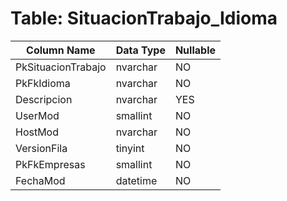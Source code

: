 # Table: SituacionTrabajo_Idioma

| Column Name | Data Type | Nullable |
|-------------|-----------|----------|
| PkSituacionTrabajo | nvarchar | NO |
| PkFkIdioma | nvarchar | NO |
| Descripcion | nvarchar | YES |
| UserMod | smallint | NO |
| HostMod | nvarchar | NO |
| VersionFila | tinyint | NO |
| PkFkEmpresas | smallint | NO |
| FechaMod | datetime | NO |

